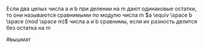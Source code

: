 Если два целых числа a и b при делении на m дают одинаковые остатки, то они называются сравнимыми по модулю числа m
$a \equiv \space b \space (mod \space m)$ 
числа a и b сравнимы, если их разность делится без остатка на m

#вышмат 